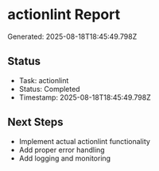 # actionlint Report

Generated: 2025-08-18T18:45:49.798Z

## Status
- Task: actionlint
- Status: Completed
- Timestamp: 2025-08-18T18:45:49.798Z

## Next Steps
- Implement actual actionlint functionality
- Add proper error handling
- Add logging and monitoring
